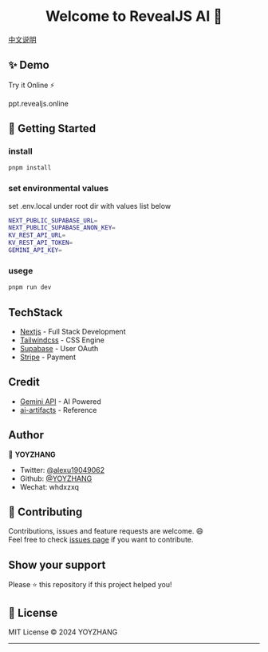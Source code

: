 <h1 align="center">Welcome to RevealJS AI 👋</h1>

[中文说明](/README_CN.md)

## ✨ Demo
Try it Online ⚡️

ppt.revealjs.online


## 🚀 Getting Started

### install
```sh
pnpm install
```
### set environmental values
set .env.local under root dir with values list below
```sh
NEXT_PUBLIC_SUPABASE_URL=
NEXT_PUBLIC_SUPABASE_ANON_KEY=
KV_REST_API_URL=
KV_REST_API_TOKEN=
GEMINI_API_KEY=
```
### usege
```sh
pnpm run dev
```

## TechStack
- [Nextjs](https://nextjs.org/docs) - Full Stack Development
- [Tailwindcss](https://tailwindcss.com/) - CSS Engine
- [Supabase](https://supabase.com/) - User OAuth
- [Stripe](https://stripe.com/docs/development) - Payment

## Credit
- [Gemini API](https://gemini.google.com/app) - AI Powered
- [ai-artifacts](https://github.com/e2b-dev/ai-artifacts) - Reference

## Author
 👤 **YOYZHANG**

- Twitter: [@alexu19049062](https://twitter.com/alexuzhang19049062)
- Github: [@YOYZHANG](https://github.com/YOYZHANG)
- Wechat: whdxzxq

## 🤝 Contributing

Contributions, issues and feature requests are welcome. 😄<br />
Feel free to check [issues page](https://github.com/YOYZHANG/ai-ppt/issues) if you want to contribute.<br />

## Show your support

Please ⭐️ this repository if this project helped you!

## 📝 License
MIT License © 2024 YOYZHANG

---

